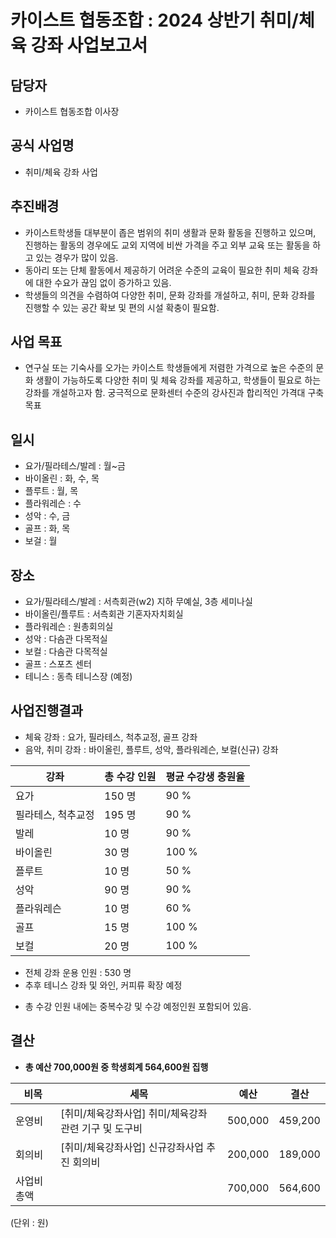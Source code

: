 카이스트 협동조합 : 2024 상반기 취미/체육 강좌 사업보고서
======

## 담당자
- 카이스트 협동조합 이사장

## 공식 사업명
- 취미/체육 강좌 사업

## 추진배경
- 카이스트학생들 대부분이 좁은 범위의 취미 생활과 문화 활동을 진행하고 있으며, 진행하는 활동의 경우에도 교외 지역에 비싼 가격을 주고 외부 교육 또는 활동을 하고 있는 경우가 많이 있음.
- 동아리 또는 단체 활동에서 제공하기 어려운 수준의 교육이 필요한 취미 체육 강좌에 대한 수요가 끊임 없이 증가하고 있음.
- 학생들의 의견을 수렴하여 다양한 취미, 문화 강좌를 개설하고, 취미, 문화 강좌를 진행할 수 있는 공간 확보 및 편의 시설 확충이 필요함. 

## 사업 목표
- 연구실 또는 기숙사를 오가는 카이스트 학생들에게 저렴한 가격으로 높은 수준의 문화 생활이 가능하도록 다양한 취미 및 체육 강좌를 제공하고, 학생들이 필요로 하는 강좌를 개설하고자 함. 궁극적으로 문화센터 수준의 강사진과 합리적인 가격대 구축 목표

## 일시
- 요가/필라테스/발레 : 월~금
- 바이올린 : 화, 수, 목
- 플루트 : 월, 목
- 플라워레슨 : 수
- 성악 : 수, 금
- 골프 : 화, 목
- 보걸 : 월

## 장소 
- 요가/필라테스/발레 : 서측회관(w2) 지하 무예실, 3층 세미나실
- 바이올린/플루트 : 서측회관 기혼자자치회실
- 플라워레슨 : 원총회의실
- 성악 : 다솜관 다목적실
- 보컬 : 다솜관 다목적실
- 골프 : 스포츠 센터
- 테니스 : 동측 테니스장 (예정)

## 사업진행결과
- 체육 강좌 : 요가, 필라테스, 척추교정, 골프 강좌
- 음악, 취미 강좌 : 바이올린, 플루트, 성악, 플라워레슨, 보컬(신규) 강좌

|강좌|총 수강 인원|평균 수강생 충원율|
|---|---|---|
|요가|150 명|90 %|
|필라테스, 척추교정|195 명|90 %|
|발레|10 명|90 %|
|바이올린|30 명|100 %|
|플루트|10 명|50 %|
|성악|90 명|90 %|
|플라워레슨|10 명|60 %|
|골프|15 명|100 %|
|보컬|20 명|100 %|

- 전체 강좌 운용 인원 : 530 명
- 추후 테니스 강좌 및 와인, 커피류 확장 예정


<!-- 
<table>
<thead>
  <tr>
    <th> 강좌 </th>
    <th> 월 </th>
    <th> 총 수강 인원 </th>
  </tr>
</thead>
<tbody>
  <tr>
    <td rowspan="6"> 요가 </td>
    <td> 최대 수강 인원 (명) </td>
    <td>150 </td>
  </tr>
  <tr>
    <td rowspan="6"> 필라테스, 척추교정반 </td>
    <td> 최대 수강 인원 (명) </td>
    <td> 195 </td>
  </tr>
  <tr>
    <td rowspan="6"> 발레 </td>
    <td> 최대 수강 인원 (명) </td>
    <td> 10 </td>
  </tr>
  <tr>
    <td rowspan="6"> 바이올린 </td>
    <td> 최대 수강 인원 (명) </td>
    <td> 30 </td>
  </tr>
  <tr>
    <td rowspan="6"> 플루트 </td>
    <td> 최대 수강 인원 (명) </td>
    <td> 10 </td>
  </tr>
  <tr>
    <td rowspan="6"> 성악 </td>
    <td> 최대 수강 인원 (명) </td>
    <td> 90 </td>
  </tr>
    <tr>
    <td rowspan="6"> 보컬 </td>
    <td> 최대 수강 인원 (명) </td>
    <td> 10 </td>
  </tr>

  <tr>
    <td rowspan="6"> 플라워레슨 </td>
    <td> 최대 수강 인원 (명) </td>
    <td> 10 </td>
  </tr>
  <tr>
    <td rowspan="6"> 골프 </td>
    <td> 최대 수강 인원 (명) </td>
    <td> 15 </td>
  </tr>
</tbody>
</table> -->

- 총 수강 인원 내에는 중복수강 및 수강 예정인원 포함되어 있음.

## 결산
- **총 예산 700,000원 중 학생회계 564,600원 집행**

| 비목 | 세목 | 예산 | 결산 |
|---|---|---|---|
| 운영비 | [취미/체육강좌사업] 취미/체육강좌 관련 기구 및 도구비 | 500,000 | 459,200 |
| 회의비 | [취미/체육강좌사업] 신규강좌사업 추진 회의비 | 200,000 | 189,000 | 
| 사업비 총액 | | 700,000 | 564,600 |

(단위 : 원)
